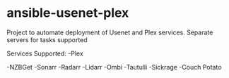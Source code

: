 # ansible-usenet-plex
Project to automate deployment of Usenet and Plex services. Separate servers for tasks supported


Services Supported: 
  -Plex
  
  
  -NZBGet
  -Sonarr
  -Radarr
  -Lidarr
  -Ombi
  -Tautulli
  -Sickrage
  -Couch Potato
